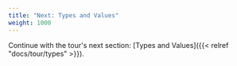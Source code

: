 ```yaml
---
title: "Next: Types and Values"
weight: 1000
---
```


Continue with the tour's next section:
[Types and Values]({{< relref "docs/tour/types" >}}).
